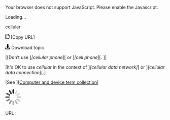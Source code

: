 Your browser does not support JavaScript. Please enable the Javascript.

Loading...

cellular

![Copy URL](cellular_files/Copy.png) [Copy URL]

![Download](cellular_files/Download.png)
Download topic

[[Don’t use ]*[cellular phone]*[ or ]*[cell phone]*[. ]]

[It's OK to use *cellular* in the context of ]*[cellular data network]*[ or ]*[cellular data connection]*[.]

[See ][[Computer and device term collection](https://worldready.cloudapp.net/Styleguide/Read?id=2700&topicid=26597)]

![In progress](cellular_files/activity-large.gif)

URL :


